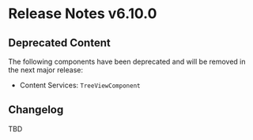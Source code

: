 # Release Notes v6.10.0

## Deprecated Content

The following components have been deprecated and will be removed in the next major release:

- Content Services: `TreeViewComponent`

## Changelog

TBD
